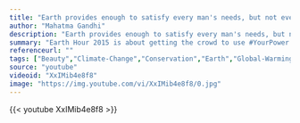 ```yaml
---
title: "Earth provides enough to satisfy every man's needs, but not every man's greed."
author: "Mahatma Gandhi"
description: "Earth provides enough to satisfy every man's needs, but not every man's greed. - Mahatma Gandhi quotes from GetInspired365.com"
summary: "Earth Hour 2015 is about getting the crowd to use #YourPower to change climate change. Take action and join the global movement today at http://earthhour.org/join-the-movement."
referenceurl: ""
tags: ["Beauty","Climate-Change","Conservation","Earth","Global-Warming",]
source: "youtube"
videoid: "XxIMib4e8f8"
image: "https://img.youtube.com/vi/XxIMib4e8f8/0.jpg"
---
```


{{< youtube XxIMib4e8f8 >}}
